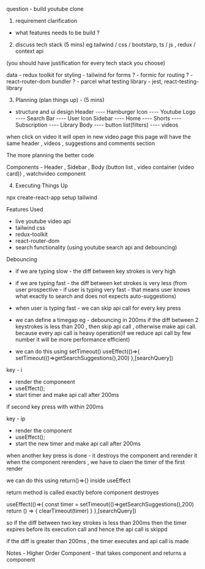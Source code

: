 question - build youtube clone 

1. requirement clarification 
- what features needs to be build ?

2. discuss tech stack (5 mins)
eg tailwind / css / bootstarp, ts / js , redux / context api

(you should have justification for every tech stack you choose)

data - redux toolkit
for styling - tailwind
for forms ? - formic
for routing ? - react-router-dom
bundler ? - parcel
what testing library - jest, react-testing-library

3. Planning (plan things up) - (5 mins)
- structure and ui design
Header 
----    Hamburger Icon
----    Youtube Logo
----    Search Bar
----    User Icon
Sidebar 
----    Home
----    Shorts
----    Subscription
----    Library
Body 
----    button list(filters)
----    videos

when click on video it will open in new video page
this page will have the same header , videos , suggestions and comments section


The more planning the better code

Components - Header , Sidebar , Body (button list , video container (video card)) , watchvideo component

4. Executing Things Up

npx create-react-app 
setup tailwind



Features Used

- live youtube video api
- tailwind css
- redux-toolkit
- react-router-dom
- search functionality (using youtube search api and debouncing)

Debouncing 

- if we are typing slow - the diff between key strokes is very high
- if we are typing fast - the diff between ket strokes is very less
(from user prospective - if user is typing very fast - that means user knows what exactly to search and does not expects auto-suggestions)

- when user is typing fast - we can skip api call for every key press 
- we can define a timegap 
eg - debouncing in 200ms
if the diff between 2 keystrokes is less than 200 , then skip api call , otherwise make api call.
because every api call is heavy operation(if we reduce api call by few number it will be more performance efficient)

- we can do this using setTimeout()
useEffect(()=>{
    setTimeout(()=>getSearchSuggestions(),200)
},[searchQuery])

key - i
- render the componeent 
- useEffect();
- start timer and make api call after 200ms 

if second key press with within 200ms 

key - ip
- render the component
- useEffect();
- start the new timer and make api call after 200ms 

when another key press is done - it destroys the component and rerender it 
when the component rerenders , we have to claen the timer of the first render

we can do this using return()=>{} inside useEffect

return method is called exactly before component destroyes

useEffect(()=>{
    const timer = setTimeout(()=>getSearchSuggestions(),200)
    return () => {
        clearTimeout(timer)
    }
},[searchQuery]) 

so if the diff between two key strokes is less than 200ms then the timer expires before its execution call and hence the api call is skippd

if the diff is greater than 200ms , the timer executes and api call is made




Notes - 
Higher Order Component - that takes component and returns a component




